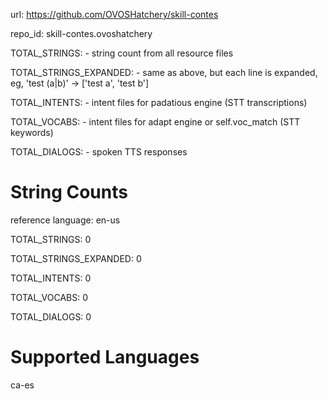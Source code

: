
url: https://github.com/OVOSHatchery/skill-contes

repo_id: skill-contes.ovoshatchery

TOTAL_STRINGS:  - string count from all resource files

TOTAL_STRINGS_EXPANDED: - same as above, but each line is expanded, eg, 'test (a|b)' -> ['test a', 'test b']

TOTAL_INTENTS: - intent files for padatious engine (STT transcriptions)

TOTAL_VOCABS: - intent files for adapt engine or self.voc_match (STT keywords)

TOTAL_DIALOGS: - spoken TTS responses


# String Counts

reference language: en-us

TOTAL_STRINGS: 0  

TOTAL_STRINGS_EXPANDED: 0  

TOTAL_INTENTS: 0  

TOTAL_VOCABS: 0  

TOTAL_DIALOGS: 0  

# Supported Languages

ca-es
